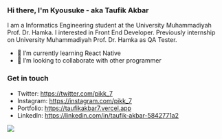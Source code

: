 ### Hi there, I'm Kyousuke - aka Taufik Akbar
I am a Informatics Engineering student at the University Muhammadiyah Prof. Dr. Hamka. I interested in Front End Developer. Previously internship on University Muhammadiyah Prof. Dr. Hamka as QA Tester. 


- 🌱 I’m currently learning React Native
- 👯 I’m looking to collaborate with other programmer

### Get in touch
- Twitter: https://twitter.com/pikk_7
- Instagram: https://instagram.com/pikk_7
- Portfolio: https://taufikakbar7.vercel.app
- LinkedIn: https://linkedin.com/in/taufik-akbar-5842771a2

<img align="center" src="https://github-readme-stats.vercel.app/api?username=taufikakbar7&theme=dracula" />

